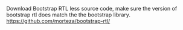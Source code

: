 Download Bootstrap RTL less source code, make sure the version of bootstrap rtl
does match the the bootstrap library.
https://github.com/morteza/bootstrap-rtl/
